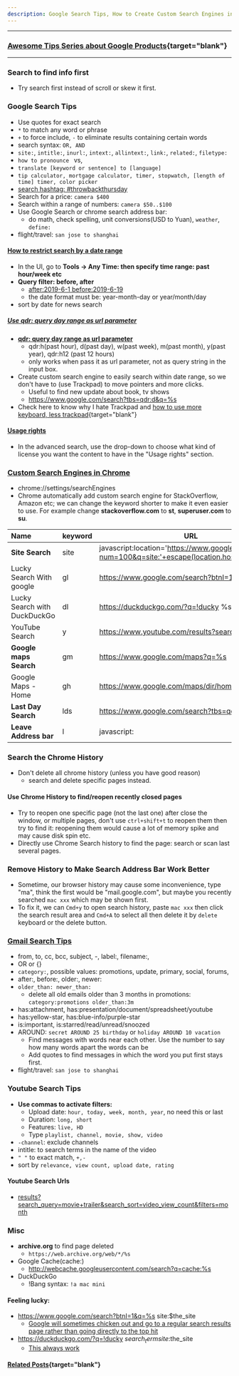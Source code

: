 ```yaml
---
description: Google Search Tips, How to Create Custom Search Engines in Chrome, More Search Tips about Gmail, Youtube and More.
---
```


---

### [Awesome Tips Series about Google Products](https://lifelongprogrammer.blogspot.com/search/label/Google_Series){target="blank"}
<script src="https://lifelongprogrammer.blogspot.com/feeds/posts/default/-/Google_Series?orderby=updated&amp;alt=json-in-script&amp;callback=series&amp;max-results=20"></script>

---


<!-- ### Google Search Settings
- `Where results open`
  - Unselect `Open each selected result in a new browser window`
  - Previously , I choose yes, but now, I choose no, and use [chrome vimium extension](https://lifelongprogrammer.blogspot.com/2019/04/awesome-tips-about-chrome-vimium.html){target="blank"} to decide I want to open in new tab or current tab. -->

### Search to find info first
- Try search first instead of scroll or skew it first.

### Google Search Tips
- Use quotes for exact search
- `*` to match any word or phrase
- `+` to force include, `-` to eliminate results containing certain words
- search syntax: `OR, AND`
- `site:`, `intitle:`, `inurl:`, `intext:`, `allintext:`, `link:`, `related:`, `filetype:`
- `how to pronounce ` vs,
- `translate [keyword or sentence] to [language]`
- `tip calculator, mortgage calculator, timer, stopwatch, [length of time] timer, color picker`
- [search hashtag: #throwbackthursday](https://support.google.com/websearch/answer/2466433)
- Search for a price: `camera $400`
- Search within a range of numbers: `camera $50..$100`
- Use Google Search or chrome search address bar:
  - do math, check spelling, unit conversions(USD to Yuan), `weather`, `define:`
- flight/travel: `san jose to shanghai`

#### [How to restrict search by a date range](https://lifelongprogrammer.blogspot.com/2019/06/how-to-google-search-like-pro.html)
- In the UI, go to **Tools -> Any Time: then specify time range: past hour/week etc**
- **Query filter: before, after**
  - [after:2019-6-1 before:2019-6-19](https://www.seroundtable.com/google-drops-sort-by-date-before-and-after-commands-27393.html)
  - the date format must be: year-month-day or year/month/day
- sort by date for news search

##### [Use qdr: query day range as url parameter](https://support.google.com/websearch/thread/7860817)
- [**qdr: query day range as url parameter**](https://support.google.com/websearch/thread/7860817)
  - qdr:h(past hour), d(past day), w(past week), m(past month), y(past year), qdr:h12 (past 12 hours)
  - only works when pass it as url parameter, not as query string in the input box.
- Create custom search engine to easily search within date range, so we don't have to (use Trackpad) to move pointers and more clicks.
  - Useful to find new update about book, tv shows
  - https://www.google.com/search?tbs=qdr:d&q=%s
- Check here to know why I hate Trackpad and [how to use more keyboard, less trackpad](https://lifelongprogrammer.blogspot.com/2019/06/how-to-use-less-trackpad-more-key-board.html){target="blank"}


#### [Usage rights](https://support.google.com/websearch/answer/29508)
- In the advanced search, use the drop-down to choose what kind of license you want the content to have in the "Usage rights" section.

<!-- #### Parameters in Search URL -->

### [Custom Search Engines in Chrome](https://github.com/philc/vimium/wiki/Search-Engines)
- chrome://settings/searchEngines
- Chrome automatically add custom search engine for StackOverflow, Amazon etc; we can change the keyword shorter to make it even easier to use. For example change **stackoverflow.com** to **st**, **superuser.com** to **su**.

| Name                         | keyword | URL                                                                                                 |
|:---------------------------- |:------- | --------------------------------------------------------------------------------------------------- |
| **Site Search**              | site    | javascript:location='https://www.google.com/search?num=100&q=site:'+escape(location.hostname)+'+%s' |
| Lucky Search With google     | gl      | https://www.google.com/search?btnI=1&q=%s                                                           |
| Lucky Search with DuckDuckGo | dl      | https://duckduckgo.com/?q=!ducky %s                                                                 |
| YouTube Search               | y       | https://www.youtube.com/results?search_query=%s                                                     |
| **Google maps Search**       | gm      | https://www.google.com/maps?q=%s                                                                    |
| Google Maps - Home           | gh      | https://www.google.com/maps/dir/home/%s                                                             |
| **Last Day Search**          | lds     | https://www.google.com/search?tbs=qdr:d&q=%s                                                        |
| **Leave Address bar**        | l       | javascript:                                                                                         |

### Search the Chrome History
- Don't delete all chrome history (unless you have good reason)
  - search and delete specific pages instead.

#### Use Chrome History to find/reopen recently closed pages
- Try to reopen one specific page (not the last one) after close the window, or multiple pages, don't use `ctrl+shift+t` to reopen them then try to find it: reopening them would cause a lot of memory spike and may cause disk spin etc.
- Directly use Chrome Search history to find the page: search or scan last several pages.

### Remove History to Make Search Address Bar Work Better
- Sometime, our browser history may cause some inconvenience, type "ma", think the first would be "mail.google.com", but maybe you recently searched `mac xxx` which may be shown first.
- To fix it, we can `Cmd+y` to open search history, paste `mac xxx` then click the search result area and `Cmd+A` to select all then delete it by `delete` keyboard or the delete button.  

<!-- ### Google Maps Search
- Add the custom search engine listed above
- Query: here to home, home to the_place -->

### [Gmail Search Tips](https://support.google.com/mail/answer/7190)
- from, to, cc, bcc, subject, -, label:, filename:,
- OR or {}
- `category:`, possible values: promotions, update, primary, social, forums,
- after:, before:, older:, newer:
- `older_than: newer_than:`
  - delete all old emails older than 3 months in promotions: `category:promotions older_than:3m`
- has:attachment, has:presentation/document/spreadsheet/youtube
- has:yellow-star, has:blue-info/purple-star
- is:important, is:starred/read/unread/snoozed
- AROUND: `secret AROUND 25 birthday` or `holiday AROUND 10 vacation`
  - Find messages with words near each other. Use the number to say how many words apart the words can be
  - Add quotes to find messages in which the word you put first stays first.
- flight/travel: `san jose to shanghai`

### Youtube Search Tips
- **Use commas to activate filters:**
  - Upload date: `hour, today, week, month, year`, no need this or last
  - Duration: `long, short`
  - Features: `live, HD`
  - Type `playlist, channel, movie, show, video`
- `-channel`: exclude channels
- intitle: to search terms in the name of the video
- `" "` to exact match, `+,-`
- sort by `relevance, view count, upload date, rating`

#### Youtube Search Urls
- [results?search_query=movie+trailer&search_sort=video_view_count&filters=month](https://stackoverflow.com/questions/44320454/searching-youtube-for-videos-with-specific-range-of-views-eg-between-9-000-000)


### Misc
- **archive.org** to find page deleted
  - `https://web.archive.org/web/*/%s`
- Google Cache(cache:)
  - http://webcache.googleusercontent.com/search?q=cache:%s
- DuckDuckGo
  - !Bang syntax: `!a mac mini`

#### Feeling lucky:
- https://www.google.com/search?btnI=1&q=%s site:$the_site
  - [Google will sometimes chicken out and go to a regular search results page rather than going directly to the top hit](https://webapps.stackexchange.com/questions/86132/url-for-im-feeling-lucky-within-specific-site)
- https://duckduckgo.com/?q=!ducky $search_term site:$the_site
  - [This always work](https://travishorn.com/link-directly-to-googles-i-m-feeling-lucky-feature-65ebe7b552bd)

#### [Related Posts](https://lifelongprogrammer.blogspot.com/search?q=label:Blogger|label:Google){target="blank"}
<script src="https://lifelongprogrammer.blogspot.com/feeds/posts/default/-/Blogger?orderby=updated&amp;alt=json-in-script&amp;callback=weightedRandomRelatedPosts&amp;max-results=20"></script>
<script src="https://lifelongprogrammer.blogspot.com/feeds/posts/default/-/Google?orderby=updated&amp;alt=json-in-script&amp;callback=weightedRandomRelatedPosts&amp;max-results=20"></script>